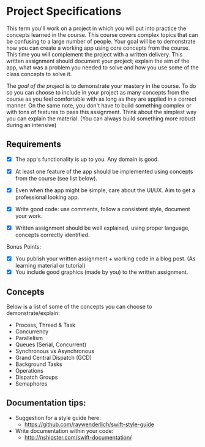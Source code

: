 # Project Specifications

This term you'll work on a project in which you will put into practice the concepts learned in the course. This course covers complex topics that can be confusing to a large number of people. Your goal will be to demonstrate how you can create a working app using core concepts from the course. This time you will complement the project with a written delivery. This written assignment should document your project; explain the aim of the app, what was a problem you needed to solve and how you use some of the class concepts to solve it.

The *goal of the project* is to demonstrate your mastery in the course. To do so you can choose to include in your project as many concepts from the course as you feel comfortable with as long as they are applied in a correct manner. On the same note, you don't have to build something complex or with tons of features to pass this assignment. Think about the simplest way you can explain the material. (You can always build something more robust during an intensive)

## Requirements

- [x] The app's functionality is up to you. Any domain is good.
- [x] At least one feature of the app should be implemented using concepts from the course (see list below).
- [x] Even when the app might be simple, care about the UI/UX. Aim to get a professional looking app.
- [x] Write good code: use comments, follow a consistent style, document your work.
- [x] Written assignment should be well explained, using proper language, concepts correctly identified.


Bonus Points:
- [x] You publish your written assignment + working code in a blog post. (As learning material or tutorial)
- [X] You include good graphics (made by you) to the written assignment.

## Concepts

Below is a list of some of the concepts you can choose to demonstrate/explain:

- Process, Thread & Task
- Concurrency
- Parallelism
- Queues (Serial, Concurrent)
- Synchronous vs Asynchronous
- Grand Central Dispatch (GCD)
- Background Tasks
- Operations
- Dispatch Groups
- Semaphores

## Documentation tips:

- Suggestion for a style guide here:
    - https://github.com/raywenderlich/swift-style-guide
- Write documentation within your code:
    - http://nshipster.com/swift-documentation/
